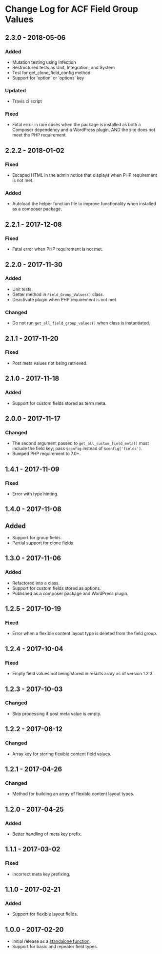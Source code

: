 # Change Log for ACF Field Group Values

## 2.3.0 - 2018-05-06
### Added
- Mutation testing using Infection
- Restructured tests as Unit, Integration, and System
- Test for get_clone_field_config method
- Support for 'option' or 'options' key

### Updated
- Travis ci script

### Fixed
- Fatal error in rare cases when the package is installed as both a Composer dependency and a WordPress plugin, AND the site does not meet the PHP requirement.

## 2.2.2 - 2018-01-02
### Fixed
- Escaped HTML in the admin notice that displays when PHP requirement is not met.

### Added
- Autoload the helper function file to improve functionality when installed as a composer package.

## 2.2.1 - 2017-12-08
### Fixed
- Fatal error when PHP requirement is not met.

## 2.2.0 - 2017-11-30
### Added
- Unit tests.
- Getter method in `Field_Group_Values()` class.
- Deactivate plugin when PHP requirement is not met.

### Changed
- Do not run `get_all_field_group_values()` when class is instantiated.

## 2.1.1 - 2017-11-20
### Fixed
- Post meta values not being retrieved.

## 2.1.0 - 2017-11-18
### Added
- Support for custom fields stored as term meta.

## 2.0.0 - 2017-11-17
### Changed
- The second argument passed to `get_all_custom_field_meta()` must include the field key; pass `$config` instead of 
`$config['fields']`.
- Bumped PHP requirement to 7.0+.

## 1.4.1 - 2017-11-09
### Fixed
- Error with type hinting.

## 1.4.0 - 2017-11-08
## Added
- Support for group fields.
- Partial support for clone fields.

## 1.3.0 - 2017-11-06

### Added
- Refactored into a class.
- Support for custom fields stored as options. 
- Published as a composer package and WordPress plugin.

## 1.2.5 - 2017-10-19

### Fixed
- Error when a flexible content layout type is deleted from the field group.

## 1.2.4 - 2017-10-04

### Fixed
- Empty field values not being stored in results array as of version 1.2.3.

## 1.2.3 - 2017-10-03

### Changed
- Skip processing if post meta value is empty.

## 1.2.2 - 2017-06-12

### Changed
- Array key for storing flexible content field values.

## 1.2.1 - 2017-04-26

### Changed
- Method for building an array of flexible content layout types.

## 1.2.0 - 2017-04-25

### Added
- Better handling of meta key prefix.

## 1.1.1 - 2017-03-02

### Fixed
- Incorrect meta key prefixing.

## 1.1.0 - 2017-02-21

### Added
- Support for flexible layout fields.

## 1.0.0 - 2017-02-20

- Initial release as a [standalone function](https://gist.github.com/timothyjensen/eec64d73f2a44d8b38a078e05abfad4b).
- Support for basic and repeater field types.
